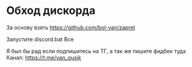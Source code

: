 # Обход дискорда
За основу взять https://github.com/bol-van/zapret

Запустите discord.bat
Все

Я был бы рад если подпишитесь на ТГ, а так же пишите фидбек туда
Канал: https://t.me/yan_gusik
